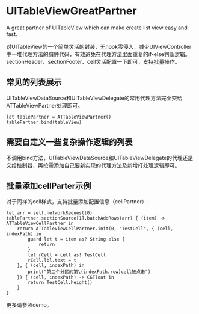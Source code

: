 # UITableViewGreatPartner

A great partner of UITableView which can make create list view easy and fast.

对UITableView的一个简单灵活的封装，无hook零侵入，减少UIViewController中一堆代理方法的臃肿代码，有效避免在代理方法里面重复的if-else判断逻辑。sectionHeader、sectionFooter、cell灵活配置一下即可，支持批量操作。



## 常见的列表展示

UITableViewDataSource和UITableViewDelegate的常用代理方法完全交给ATTableViewPartner处理即可。

```
let tablePartner = ATTableViewPartner()
tablePartner.bind(tableView)
```

## 需要自定义一些复杂操作逻辑的列表

不调用bind方法，UITableViewDataSource和UITableViewDelegate的代理还是交给控制器，再按需添加自己要新实现的代理方法及新增打处理逻辑即可。



## 批量添加cellParter示例

对于同样的cell样式，支持批量添加配置信息（cellPartner）：

```
let arr = self.networkRequest(0)
tablePartner.sectionSource[1].batchAddRows(arr) { (item) -> ATTableViewCellPartner in
    return ATTableViewCellPartner.init(0, "TestCell", { (cell, indexPath) in
        guard let t = item as? String else {
            return
        }
        let rCell = cell as! TestCell
        rCell.lbl.text = t
    }, { (cell, indexPath) in
        print("第二个分区的第\(indexPath.row)cell被点击")
    }) { (cell, indexPath) -> CGFloat in
        return TestCell.height()
    }
}
```


更多请参照demo。
